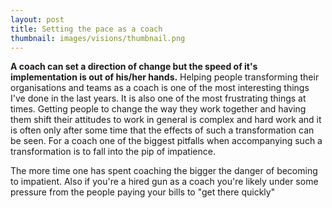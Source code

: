```yaml
---
layout: post
title: Setting the pace as a coach
thumbnail: images/visions/thumbnail.png
---
```


**A coach can set a direction of change but the speed of it's implementation is out of his/her hands.** Helping people transforming their organisations and teams as a coach is one of the most interesting things I've done in the last years. It is also one of the most frustrating things at times. Getting people to change the way they work together and having them shift their attitudes to work in general is complex and hard work and it is often only after some time that the effects of such a transformation can be seen. For a coach one of the biggest pitfalls when accompanying such a transformation is to fall into the pip of impatience. 

The more time one has spent coaching the bigger the danger of becoming to impatient. Also if you're a hired gun as a coach you're likely under some pressure from the people paying your bills to "get there quickly"  
